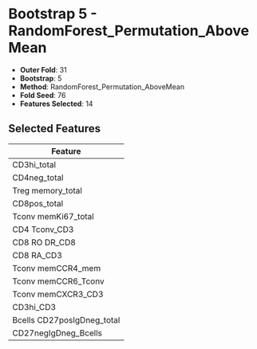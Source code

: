 # Bootstrap 5 - RandomForest_Permutation_AboveMean

- **Outer Fold**: 31
- **Bootstrap**: 5
- **Method**: RandomForest_Permutation_AboveMean
- **Fold Seed**: 76
- **Features Selected**: 14

## Selected Features

| Feature |
|---------|
| CD3hi_total |
| CD4neg_total |
| Treg memory_total |
| CD8pos_total |
| Tconv memKi67_total |
| CD4 Tconv_CD3 |
| CD8 RO DR_CD8 |
| CD8 RA_CD3 |
| Tconv memCCR4_mem |
| Tconv memCCR6_Tconv |
| Tconv memCXCR3_CD3 |
| CD3hi_CD3 |
| Bcells CD27posIgDneg_total |
| CD27negIgDneg_Bcells |
